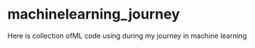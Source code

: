 # machinelearning_journey

Here is collection ofML code using during my journey in machine learning
